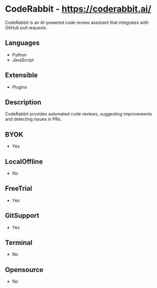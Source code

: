 # CodeRabbit - https://coderabbit.ai/
CodeRabbit is an AI-powered code review assistant that integrates with GitHub pull requests.
## Languages      
 - Python      
 - JavaScript      
## Extensible      
 - Plugins      
## Description      
 CodeRabbit provides automated code reviews, suggesting improvements and detecting issues in PRs.      
## BYOK      
 - Yes      
## LocalOffline      
 - No      
## FreeTrial      
 - Yes      
## GitSupport      
 - Yes      
## Terminal      
 - No      
## Opensource      
 - No      